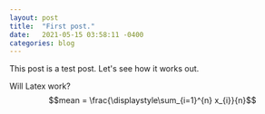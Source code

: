 ```yaml
---
layout: post
title:  "First post."
date:   2021-05-15 03:58:11 -0400
categories: blog
---
```

This post is a test post. Let's see how it works out.

Will Latex work? $$mean = \frac{\displaystyle\sum_{i=1}^{n} x_{i}}{n}$$
